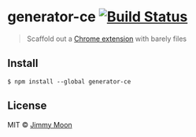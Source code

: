 # generator-ce [![Build Status](https://travis-ci.org/ragingwind/generator-ce.svg?branch=master)](https://travis-ci.org/ragingwind/generator-ce)

> Scaffold out a [Chrome extension](https://developer.chrome.com/extensions) with barely files

## Install

```
$ npm install --global generator-ce
```

## License

MIT © [Jimmy Moon](http://ragingwind.com)
